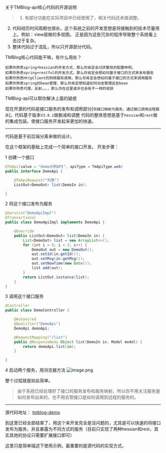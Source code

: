 关于TMBlog-api核心代码的开源说明

> 1. 有部分功能在实际项目中已经使用了，相关代码还未做调整。
2. 代码经历时间周期也很长，这个系统之前的开发思想是将接触到的技术尽量用上。例如：view层做的多视图。 正是因为这些冗杂的程序导致整个系统看上去过于复杂。
3. 整体代码过于混乱，所以只开源部分代码。

TMBlog核心代码能干嘛，有什么用处？
```
如果你熟悉spring+hessian的开发方式，那么你肯定会讨厌繁琐的配置申明。
如果你熟悉spring+restful的开发方式，那么你肯定会想如何基于接口的方式来发布服务
如果你熟悉HttpClient的网络服务调用，那么你肯定会想如何基于接口的方式来调用服务
如果你熟悉spring的bean管理，那么你肯定想知道如何动态管理这些bean
如果你熟悉代理，反射。。。，那么你在这里或许也会有不一样的收获
```
TMBlog-api可以帮你解决上面的疑惑

现在开源的代码是接口服务的发布和调用部分[`将接口映射为服务，通过接口调用远程服务`]。代码基于版本`V3.0.1`做删减和调整
代码的整体思想是基于`hessian`和`rest`做的集成包装。使接口服务开发起来更加的快速。



------------



代码是基于前后端分离来做的设计。

在这个框架的基础上完成一个简单的接口开发。
开发步骤：

1 创建一个接口

```java
@TmApi(value = "demo示例API", apiType = TmApiType.web)
public interface DemoApi {

	@TmApiRequest("列表")
	ListOut<DemoOut> list(DemoIn in);

}

```

2 将这个接口发布为服务

```java
@Service("DemoApiImpl")
@Transactional
public class DemoApiImpl implements DemoApi {

    @Override
    public ListOut<DemoOut> list(DemoIn in) {
        List<DemoOut> list = new ArrayList<>();
        for (int i = 0; i < 3; i++) {
            DemoOut out = new DemoOut();
            out.setId(in.getId());
            out.setMsg(in.getMsg());
            out.setNowTime(new Date());
            list.add(out);
        }
        return ListOut.instance(list);
    }
}
```

3 调用这个接口服务

```java
@Controller
public class DemoController {

    @Autowired
    @Qualifier("DemoApi")
    DemoApi demoApi;

    @RequestMapping("/list")
    public @ResponseBody Object list(DemoIn in, Model model) {
        return demoApi.list(in);
    }

}
```

4 启动两个服务，用浏览器方法
![image.png](https://www.majingjing.cn/tmfile/img/20170707/5dbf3a6001b54066a2d55a07fd20ec8d.png "image.png")

整个过程就是如此简单。

> 由于系统已经处理好了接口的服务发布和服务映射，所以你不用关注服务是如何发布出来的，也不用去管接口是如何调用到远程的服务的。




------------



源代码地址： [tmblog-demo](https://git.oschina.net/majinding/tmblog-demo.git "tmblog-demo")

到这里已经全部结束了，用这个来开发完全是没问题的，尤其是可以快速的将接口发布为服务，并且暴露为不同方式的服务（目前只实现了两种hessian和rest，其实其他的协议只需要扩展接口即可）


这里只是简单描述下使用示例，最重要的是源代码的实现方式。
